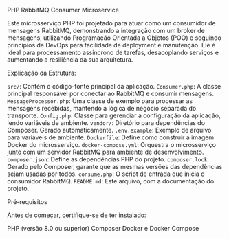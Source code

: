 PHP RabbitMQ Consumer Microservice

Este microsserviço PHP foi projetado para atuar como um consumidor de mensagens RabbitMQ, demonstrando a integração com um broker de mensagens, utilizando Programação Orientada a Objetos (POO) e seguindo princípios de DevOps para facilidade de deployment e manutenção. Ele é ideal para processamento assíncrono de tarefas, desacoplando serviços e aumentando a resiliência da sua arquitetura.

Explicação da Estrutura:

`src/`: Contém o código-fonte principal da aplicação.
`Consumer.php`: A classe principal responsável por conectar ao RabbitMQ e consumir mensagens.
`MessageProcessor.php`: Uma classe de exemplo para processar as mensagens recebidas, mantendo a lógica de negócio separada do transporte.
`Config.php`: Classe para gerenciar a configuração da aplicação, lendo variáveis de ambiente.
`vendor/`: Diretório para dependências do Composer. Gerado automaticamente.
`.env.example`: Exemplo de arquivo para variáveis de ambiente.
`Dockerfile`: Define como construir a imagem Docker do microsserviço.
`docker-compose.yml`: Orquestra o microsserviço junto com um servidor RabbitMQ para ambiente de desenvolvimento.
`composer.json`: Define as dependências PHP do projeto.
`composer.lock`: Gerado pelo Composer, garante que as mesmas versões das dependências sejam usadas por todos.
`consume.php`: O script de entrada que inicia o consumidor RabbitMQ.
`README.md`: Este arquivo, com a documentação do projeto.


 Pré-requisitos

Antes de começar, certifique-se de ter instalado:

PHP (versão 8.0 ou superior)
Composer
Docker e Docker Compose


